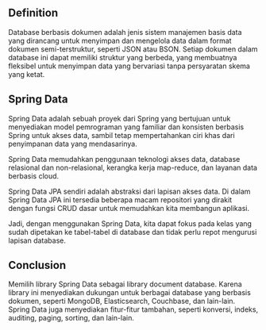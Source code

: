 ## Definition

Database berbasis dokumen adalah jenis sistem manajemen basis data yang dirancang untuk menyimpan dan mengelola data dalam format dokumen semi-terstruktur, seperti JSON atau BSON. Setiap dokumen dalam database ini dapat memiliki struktur yang berbeda, yang membuatnya fleksibel untuk menyimpan data yang bervariasi tanpa persyaratan skema yang ketat.

## Spring Data

Spring Data adalah sebuah proyek dari Spring yang bertujuan untuk menyediakan model pemrograman yang familiar dan konsisten berbasis Spring untuk akses data, sambil tetap mempertahankan ciri khas dari penyimpanan data yang mendasarinya.

Spring Data memudahkan penggunaan teknologi akses data, database relasional dan non-relasional, kerangka kerja map-reduce, dan layanan data berbasis cloud.

Spring Data JPA sendiri adalah abstraksi dari lapisan akses data. Di dalam Spring Data JPA ini tersedia beberapa macam repositori yang dirakit dengan fungsi CRUD dasar untuk memudahkan kita membangun aplikasi.

Jadi, dengan menggunakan Spring Data, kita dapat fokus pada kelas yang sudah dipetakan ke tabel-tabel di database dan tidak perlu repot mengurusi lapisan database.

## Conclusion

Memilih library Spring Data sebagai library document database. Karena library ini menyediakan dukungan untuk berbagai database yang berbasis dokumen, seperti MongoDB, Elasticsearch, Couchbase, dan lain-lain. Spring Data juga menyediakan fitur-fitur tambahan, seperti konversi, indeks, auditing, paging, sorting, dan lain-lain. 